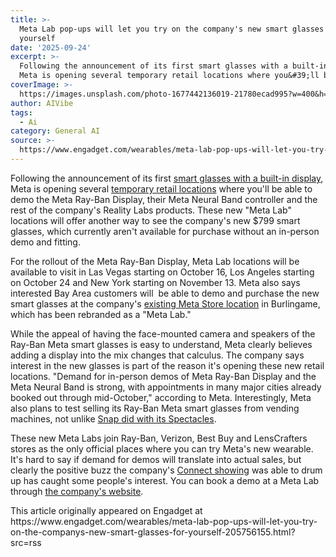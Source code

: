 ```yaml
---
title: >-
  Meta Lab pop-ups will let you try on the company's new smart glasses for
  yourself
date: '2025-09-24'
excerpt: >-
  Following the announcement of its first smart glasses with a built-in display,
  Meta is opening several temporary retail locations where you&#39;ll be...
coverImage: >-
  https://images.unsplash.com/photo-1677442136019-21780ecad995?w=400&h=200&fit=crop&auto=format
author: AIVibe
tags:
  - Ai
category: General AI
source: >-
  https://www.engadget.com/wearables/meta-lab-pop-ups-will-let-you-try-on-the-companys-new-smart-glasses-for-yourself-205756155.html?src=rss
---
```

<p>Following the announcement of its first <a data-i13n="elm:context_link;elmt:doNotAffiliate;cpos:1;pos:1" class="no-affiliate-link" href="https://www.engadget.com/wearables/meta-ray-ban-display-glasses-offer-an-ar-display-for-799-002921925.html">smart glasses with a built-in display</a>, Meta is opening several <a data-i13n="elm:context_link;elmt:doNotAffiliate;cpos:2;pos:1" class="no-affiliate-link" href="https://www.meta.com/blog/meta-lab-new-locations-wynn-las-vegas-west-hollywood-new-york-ai-glasses-demos/">temporary retail locations</a> where you&#39;ll be able to demo the Meta Ray-Ban Display, their Meta Neural Band controller and the rest of the company&#39;s Reality Labs products. These new &quot;Meta Lab&quot; locations will offer another way to see the company&#39;s new $799 smart glasses, which currently aren&#39;t available for purchase without an in-person demo and fitting.</p>
<p>For the rollout of the Meta Ray-Ban Display, Meta Lab locations will be available to visit in Las Vegas starting on October 16, Los Angeles starting on October 24 and New York starting on November 13. Meta also says interested Bay Area customers will&nbsp; be able to demo and purchase the new smart glasses at the company&#39;s <a data-i13n="elm:context_link;elmt:doNotAffiliate;cpos:3;pos:1" class="no-affiliate-link" href="https://www.engadget.com/meta-store-physcial-retail-opens-may-9-150037630.html">existing Meta Store location</a> in Burlingame, which has been rebranded as a &quot;Meta Lab.&quot;</p>
<span id="end-legacy-contents"></span><p>While the appeal of having the face-mounted camera and speakers of the Ray-Ban Meta smart glasses is easy to understand, Meta clearly believes adding a display into the mix changes that calculus. The company says interest in the new glasses is part of the reason it&#39;s opening these new retail locations. &quot;Demand for in-person demos of Meta Ray-Ban Display and the Meta Neural Band is strong, with appointments in many major cities already booked out through mid-October,&quot; according to Meta. Interestingly, Meta also plans to test selling its Ray-Ban Meta smart glasses from vending machines, not unlike <a data-i13n="elm:context_link;elmt:doNotAffiliate;cpos:4;pos:1" class="no-affiliate-link" href="https://www.engadget.com/2016-11-10-snapchat-spectacles-snapbot-vending-machine.html">Snap did with its Spectacles</a>.</p>
<p>These new Meta Labs join Ray-Ban, Verizon, Best Buy and LensCrafters stores as the only official places where you can try Meta&#39;s new wearable. It&#39;s hard to say if demand for demos will translate into actual sales, but clearly the positive buzz the company&#39;s <a data-i13n="elm:context_link;elmt:doNotAffiliate;cpos:5;pos:1" class="no-affiliate-link" href="https://www.engadget.com/wearables/meta-ray-ban-display-hands-on-discreet-and-intuitive-002334346.html">Connect showing</a> was able to drum up has caught some people&#39;s interest. You can book a demo at a Meta Lab through <a data-i13n="elm:context_link;elmt:doNotAffiliate;cpos:6;pos:1" class="no-affiliate-link" href="https://www.meta.com/demo/scheduler/?intern_source=blog&amp;intern_content=meta-lab-new-locations-wynn-las-vegas-west-hollywood-new-york-ai-glasses-demos">the company&#39;s website</a>.</p>This article originally appeared on Engadget at https://www.engadget.com/wearables/meta-lab-pop-ups-will-let-you-try-on-the-companys-new-smart-glasses-for-yourself-205756155.html?src=rss
